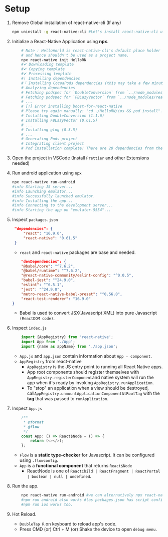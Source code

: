 # Setup

1. Remove Global installation of react-native-cli (If any)

    ```bash
    npm uninstall -g react-native-cli #Let's install react-native-cli using npx
    ```

2. Initialize a React-Native Application using __npx__.

    ```bash
        # Note : HelloWorld is react-native-cli's default place holder
        # and hence shouldn't be used as a project name.
        npx react-native init HelloRN
        #✔ Downloading template
        #✔ Copying template
        #✔ Processing template
        #⠇ Installing dependencies
        #⠸ Installing CocoaPods dependencies (this may take a few minutes)
        # Analyzing dependencies
        # Fetching podspec for `DoubleConversion` from `../node_modules/react-native/third-party-podspecs/DoubleConversion.podspec`
        # Fetching podspec for `FBLazyVector` from `../node_modules/react-native/Libraries/FBLazyVector`
        # ...
        # [!] Error installing boost-for-react-native
        # Please try again manually: "cd ./HelloRN/ios && pod install".
        # Installing DoubleConversion (1.1.6)
        # Installing FBLazyVector (0.61.5)
        # ...
        # Installing glog (0.3.5)
        # ...
        # Generating Pods project
        # Integrating client project
        # Pod installation complete! There are 28 dependencies from the Podfile and 26 total pods installed.
    ```

3. Open the project in VSCode (Install `Prettier` and other Extensions needed)

4. Run android application using `npx`

    ```bash
    npx react-native run-android
    #info Starting JS server...
    #info Launching emulator...
    #info Successfully launched emulator.
    #info Installing the app...
    #info Connecting to the development server...
    #info Starting the app on "emulator-5554"...
    ```

5. Inspect `packages.json`

   ```json
    "dependencies": {
        "react": "16.9.0",
        "react-native": "0.61.5"
    }
   ```

    - `react` and `react-native` packages are base and needed.

    ```json
        "devDependencies": {
        "@babel/core": "^7.6.2",
        "@babel/runtime": "^7.6.2",
        "@react-native-community/eslint-config": "^0.0.5",
        "babel-jest": "^24.9.0",
        "eslint": "^6.5.1",
        "jest": "^24.9.0",
        "metro-react-native-babel-preset": "^0.56.0",
        "react-test-renderer": "16.9.0"
    }
    ```

    - Babel is used  to convert JSX(Javascript XML) into pure Javascript `(ReactDOM code)`.

6. Inspect `index.js`

    ```javascript
        import {AppRegistry} from 'react-native';
        import App from './App';
        import {name as appName} from './app.json';
    ```

    - `App.js` and `app.json` contain information about `App - component`.
    - `AppRegistry` from react-native
      - `AppRegistry` is the JS entry point to running all React Native apps.
      - App root components should register themselves with `AppRegistry.registerComponent`and native system will run the app when it's ready by invoking `AppRegistry.runApplication`.
      - To "stop" an application when a view should be destroyed, call`AppRegistry.unmountApplicationComponentAtRootTag` with the __tag__ that was passed to `runApplication`.

7. Inspect `App.js`

    ```javascript
        /**
         * @format
         * @flow
         */
        const App: () => React$Node = () => {
            return (<></>);
        };
    ```

    - `Flow` is a __static type-checker__ for Javascript. It can be configured using `.flowconfig`.
    - `App` is a __functional component__ that returns `React$Node`
      - ReactNode is one of `ReactChild | ReactFragment | ReactPortal | boolean | null | undefined`.

8. Run the app.

    ```bash
        npx react-native run-android #we can alternatively npx react-native run-ios
        #npm run android also works #(as packages.json has script configured).
        #npm run ios works too.
    ```

9. Hot Reload.
    - `DoubleTap R` on keyboard to reload app's code.
    - Press CMD (or) Ctrl + M (or) Shake the device to open `debug menu`.

